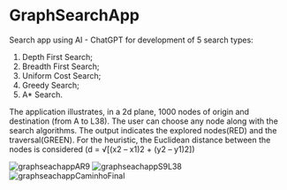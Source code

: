 # GraphSearchApp
Search app using AI - ChatGPT for development of 5 search types: 
1. Depth First Search; 
2. Breadth First Search; 
3. Uniform Cost Search;  
4. Greedy Search;
5. A* Search.

The application illustrates, in a 2d plane, 1000 nodes of origin and destination (from A to L38). The user can choose any node along with the search algorithms. 
The output indicates the explored nodes(RED) and the traversal(GREEN).
For the heuristic, the Euclidean distance between the nodes is considered (d = √[(x2 – x1)2 + (y2 – y1)2]) 

![graphseachappAR9](https://github.com/KelvinCV/GraphSearchApp/assets/58924692/63f28593-338f-4b6d-8e95-d0ce697677c0)
![graphseachappS9L38](https://github.com/KelvinCV/GraphSearchApp/assets/58924692/34ad3635-3336-4883-a230-42b0f1463da8)
![graphseachappCaminhoFinal](https://github.com/KelvinCV/GraphSearchApp/assets/58924692/b3469dd0-1a78-4da4-b7ee-c22da3892786)
